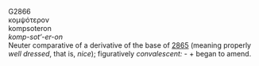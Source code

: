 G2866  
κομψότερον  
kompsoteron  
*komp-sot‘-er-on*  
Neuter comparative of a derivative of the base of [2865](g2865) (meaning
properly *well* *dressed*, that is, *nice*); figuratively
*convalescent:* - + began to amend.  
